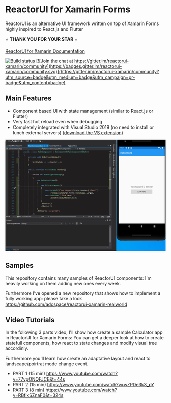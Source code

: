 # ReactorUI for Xamarin Forms

ReactorUI is an alternative UI framework written on top of Xamarin Forms highly inspired to React.js and Flutter

:star: **THANK YOU FOR YOUR STAR** :star:

[ReactorUI for Xamarin Documentation](https://adospace.gitbook.io/reactorui/)

[![Build status](https://ci.appveyor.com/api/projects/status/cxa9n9bdy14jkter?svg=true)](https://ci.appveyor.com/project/adospace/reactorui-xamarin) [![Join the chat at https://gitter.im/reactorui-xamarin/community](https://badges.gitter.im/reactorui-xamarin/community.svg)](https://gitter.im/reactorui-xamarin/community?utm_source=badge&utm_medium=badge&utm_campaign=pr-badge&utm_content=badge)

## Main Features
* Component based UI with state management (similar to React.js or Flutter)
* Very fast hot reload even when debugging
* Completely integrated with Visual Studio 2019 (no need to install or lunch external servers) ([download the VS extension](https://marketplace.visualstudio.com/items?itemName=adospace.ReactorUI-Xamarin))

![ReactorUI Hot Reload in action](images/ReactorUI_HotReloadDebugDemo.gif)

## Samples
This repository contains many samples of ReactorUI components: I'm heavily working on them adding new ones every week.

Furthermore I've opened a new repository that shows how to implement a fully working app: please take a look https://github.com/adospace/reactorui-xamarin-realworld


## Video Tutorials
In the following 3 parts video, I'll show how create a sample Calculator app in ReactorUI for Xamarin Forms: You can get a deeper look at how to create statefull components, how react to state changes and modify visual tree accordinly. 

Furthermore you'll learn how create an adaptative layout and react to landscape/poirtrat mode change event.

* PART 1 (15 min) https://www.youtube.com/watch?v=77vpONQFJCE&t=44s
* PART 2 (15 min) https://www.youtube.com/watch?v=wZPDe3k3_pY
* PART 3 (8 min) https://www.youtube.com/watch?v=RBfixSZnaF0&t=324s
